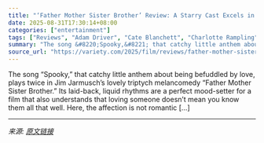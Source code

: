 ```yaml
---
title: "‘Father Mother Sister Brother’ Review: A Starry Cast Excels in Jim Jarmusch’s Charming Triplicate Portrait of Familial (Mis)Understanding"
date: 2025-08-31T17:30:14+08:00
categories: ["entertainment"]
tags: ["Reviews", "Adam Driver", "Cate Blanchett", "Charlotte Rampling", "Father Mother Sister Brother", "Indya Moore", "Jim Jarmusch", "Luka Sabbat", "Mayim Bialik", "Tom Waits", "Vicky Krieps"]
summary: "The song &#8220;Spooky,&#8221; that catchy little anthem about being befuddled by love, plays twice in Jim Jarmusch&#8217;s lovely triptych melancomedy &#8220;Father Mother Sister Brother.&#8221; Its "
source_url: "https://variety.com/2025/film/reviews/father-mother-sister-brother-review-jim-jarmusch-1236503274/"
---
```


The song &#8220;Spooky,&#8221; that catchy little anthem about being befuddled by love, plays twice in Jim Jarmusch&#8217;s lovely triptych melancomedy &#8220;Father Mother Sister Brother.&#8221; Its laid-back, liquid rhythms are a perfect mood-setter for a film that also understands that loving someone doesn&#8217;t mean you know them all that well. Here, the affection is not romantic [&#8230;]

---

*来源: [原文链接](https://variety.com/2025/film/reviews/father-mother-sister-brother-review-jim-jarmusch-1236503274/)*
